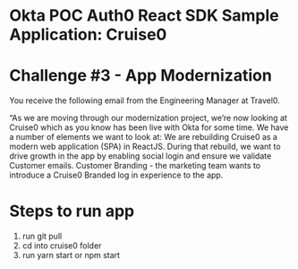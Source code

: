 # Okta POC Auth0 React SDK Sample Application: Cruise0

# Challenge #3 - App Modernization
You receive the following email from the Engineering Manager at Travel0.

“As we are moving through our modernization project, we’re now looking at Cruise0 which as you know has been live with Okta for some time. We have a number of elements we want to look at:
We are rebuilding Cruise0 as a modern web application (SPA) in ReactJS.
During that rebuild, we want to drive growth in the app by enabling social login and ensure we validate Customer emails.
Customer Branding - the marketing team wants to introduce a Cruise0 Branded log in experience to the app.

# Steps to run app
1. run git pull
2. cd into cruise0 folder
3. run yarn start or npm start
